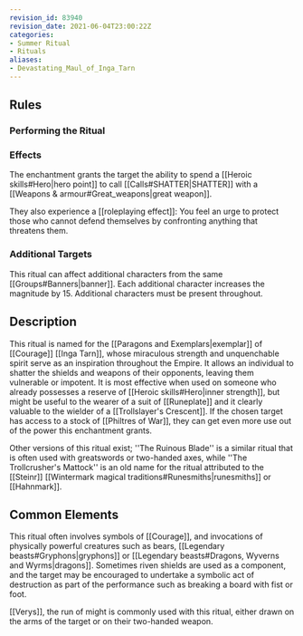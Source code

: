 ```yaml
---
revision_id: 83940
revision_date: 2021-06-04T23:00:22Z
categories:
- Summer Ritual
- Rituals
aliases:
- Devastating_Maul_of_Inga_Tarn
---
```


## Rules

### Performing the Ritual
 

 

### Effects
The enchantment grants the target the ability to spend a [[Heroic skills#Hero|hero point]] to call [[Calls#SHATTER|SHATTER]] with a [[Weapons & armour#Great_weapons|great weapon]].

They also experience a [[roleplaying effect]]: You feel an urge to protect those who cannot defend themselves by confronting anything that threatens them.



### Additional Targets
This ritual can affect additional characters from the same [[Groups#Banners|banner]]. Each additional character increases the magnitude by 15. Additional characters must be present throughout.

## Description

This ritual is named for the [[Paragons and Exemplars|exemplar]] of [[Courage]] [[Inga Tarn]], whose miraculous strength and unquenchable spirit serve as an inspiration throughout the Empire. It allows an individual to shatter the shields and weapons of their opponents, leaving them vulnerable or impotent. It is most effective when used on someone who already possesses a reserve of [[Heroic skills#Hero|inner strength]], but might be useful to the wearer of a suit of [[Runeplate]] and it clearly valuable to the wielder of a [[Trollslayer's Crescent]]. If the chosen target has access to a stock of [[Philtres of War]], they can get even more use out of the power this enchantment grants.

Other versions of this ritual exist; ''The Ruinous Blade'' is a similar ritual that is often used with greatswords or two-handed axes, while ''The Trollcrusher's Mattock'' is an old name for the ritual attributed to the [[Steinr]] [[Wintermark magical traditions#Runesmiths|runesmiths]] or [[Hahnmark]].

## Common Elements
This ritual often involves symbols of [[Courage]], and invocations of physically powerful creatures such as bears, [[Legendary beasts#Gryphons|gryphons]] or [[Legendary beasts#Dragons, Wyverns and Wyrms|dragons]]. Sometimes riven shields are used as a component, and the target may be encouraged to undertake a symbolic act of destruction as part of the performance such as breaking a board with fist or foot.

[[Verys]], the run of might is commonly used with this ritual, either drawn on the arms of the target or on their two-handed weapon.




